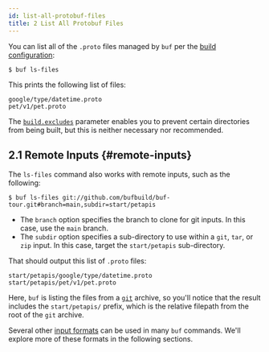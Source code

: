 ```yaml
---
id: list-all-protobuf-files
title: 2 List All Protobuf Files
---
```


You can list all of the `.proto` files managed by `buf` per the
[build configuration](../configuration/v1/buf-yaml#build):

```terminal
$ buf ls-files
```

This prints the following list of files:

```
google/type/datetime.proto
pet/v1/pet.proto
```

The [`build.excludes`](/configuration/v1/buf-yaml#excludes) parameter
enables you to prevent certain directories from being built, but this is neither
necessary nor recommended.

## 2.1 Remote Inputs {#remote-inputs}

The `ls-files` command also works with remote inputs, such as the following:

```terminal
$ buf ls-files git://github.com/bufbuild/buf-tour.git#branch=main,subdir=start/petapis
```

* The `branch` option specifies the branch to clone for git inputs. In this case, use
  the `main` branch.
* The `subdir` option specifies a sub-directory to use within a `git`, `tar`, or `zip` input.
  In this case, target the `start/petapis` sub-directory.

That should output this list of `.proto` files:

```
start/petapis/google/type/datetime.proto
start/petapis/pet/v1/pet.proto
```

Here, `buf` is listing the files from a [`git`](/reference/inputs#git) archive, so you'll notice that the result includes the
`start/petapis/` prefix, which is the relative filepath from the root of the `git` archive.

Several other [input formats](../reference/inputs) can be used in many `buf` commands.
We'll explore more of these formats in the following sections.
